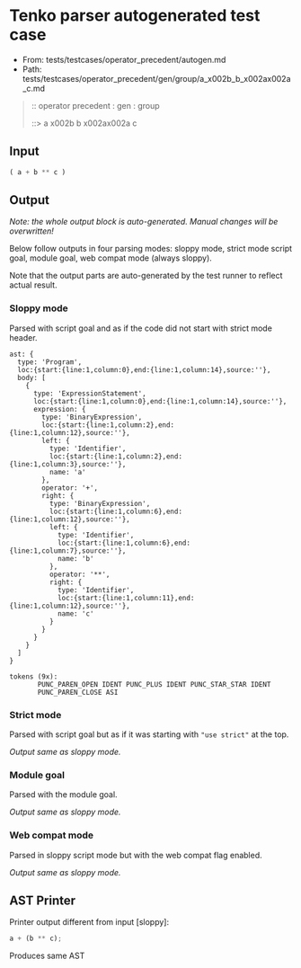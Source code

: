 # Tenko parser autogenerated test case

- From: tests/testcases/operator_precedent/autogen.md
- Path: tests/testcases/operator_precedent/gen/group/a_x002b_b_x002ax002a_c.md

> :: operator precedent : gen : group
>
> ::> a x002b b x002ax002a c

## Input


`````js
( a + b ** c )
`````

## Output

_Note: the whole output block is auto-generated. Manual changes will be overwritten!_

Below follow outputs in four parsing modes: sloppy mode, strict mode script goal, module goal, web compat mode (always sloppy).

Note that the output parts are auto-generated by the test runner to reflect actual result.

### Sloppy mode

Parsed with script goal and as if the code did not start with strict mode header.

`````
ast: {
  type: 'Program',
  loc:{start:{line:1,column:0},end:{line:1,column:14},source:''},
  body: [
    {
      type: 'ExpressionStatement',
      loc:{start:{line:1,column:0},end:{line:1,column:14},source:''},
      expression: {
        type: 'BinaryExpression',
        loc:{start:{line:1,column:2},end:{line:1,column:12},source:''},
        left: {
          type: 'Identifier',
          loc:{start:{line:1,column:2},end:{line:1,column:3},source:''},
          name: 'a'
        },
        operator: '+',
        right: {
          type: 'BinaryExpression',
          loc:{start:{line:1,column:6},end:{line:1,column:12},source:''},
          left: {
            type: 'Identifier',
            loc:{start:{line:1,column:6},end:{line:1,column:7},source:''},
            name: 'b'
          },
          operator: '**',
          right: {
            type: 'Identifier',
            loc:{start:{line:1,column:11},end:{line:1,column:12},source:''},
            name: 'c'
          }
        }
      }
    }
  ]
}

tokens (9x):
       PUNC_PAREN_OPEN IDENT PUNC_PLUS IDENT PUNC_STAR_STAR IDENT
       PUNC_PAREN_CLOSE ASI
`````

### Strict mode

Parsed with script goal but as if it was starting with `"use strict"` at the top.

_Output same as sloppy mode._

### Module goal

Parsed with the module goal.

_Output same as sloppy mode._

### Web compat mode

Parsed in sloppy script mode but with the web compat flag enabled.

_Output same as sloppy mode._

## AST Printer

Printer output different from input [sloppy]:

````js
a + (b ** c);
````

Produces same AST
